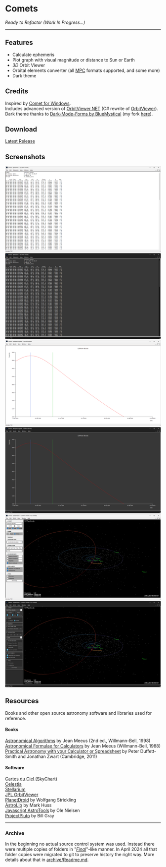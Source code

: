 
# Comets

*Ready to Refactor (Work In Progress...)*

---

## Features

- Calculate ephemeris
- Plot graph with visual magnitude or distance to Sun or Earth
- *3D* Orbit Viewer
- Orbital elements converter (all [MPC](https://www.minorplanetcenter.net/iau/Ephemerides/Comets/SoftwareComets.html) formats supported, and some more)
- Dark theme

## Credits

Inspired by [Comet for Windows](http://www.aerith.net/project/comet.html).  
Includes advanced version of [OrbitViewer.NET](https://github.com/jurakovic/OrbitViewer.NET) (C# rewrite of [OrbitViewer](https://www.astroarts.co.jp/products/orbitviewer/index.html)).  
Dark theme thanks to [Dark-Mode-Forms by BlueMystical](https://github.com/BlueMystical/Dark-Mode-Forms) (my fork [here](https://github.com/jurakovic/Dark-Mode-Forms)).  

## Download

[Latest Release](https://github.com/jurakovic/Comets/releases/latest)

## Screenshots

![Ephemeris](img/ephemeris.png)
![Ephemeris_dark](img/ephemeris_dark.png)
![Graph](img/graph.png)
![Graph_dark](img/graph_dark.png)
![Orbit](img/orbit.png)
![Orbit_dark](img/orbit_dark.png)

## Resources

Books and other open source astronomy software and libraries used for reference.

#### Books

[Astronomical Algorithms](https://www.amazon.com/Astronomical-Algorithms-Jean-Meeus/dp/0943396352) by Jean Meeus (2nd ed., Willmann-Bell, 1998)  
[Astronomical Formulae for Calculators](https://www.amazon.com/Astronomical-Formulae-Calculators-Jean-Meeus/dp/0943396220/) by Jean Meeus (Willmann-Bell, 1988)  
[Practical Astronomy with your Calculator or Spreadsheet](https://www.amazon.com/Practical-Astronomy-your-Calculator-Spreadsheet/dp/1108436072/) by Peter Duffett-Smith and Jonathan Zwart (Cambridge, 2011)  

#### Software

[Cartes du Ciel (SkyChart)](https://www.ap-i.net/skychart/en/start)  
[Celestia](https://celestiaproject.space/)  
[Stellarium](https://stellarium.org/)  
[JPL OrbitViewer](https://ssd.jpl.nasa.gov/tools/orbit_viewer.html)  
[PlanetDroid](https://www.strickling.net/android_en.htm#PlanetDroid) by Wolfgang Strickling  
[AstroLib](https://mhuss.com/AstroLib/) by Mark Huss  
[Javascript AstroTools](https://web.archive.org/web/20150923180018/http://www.ngc7000.org/astrotools/ephemtool.html) by Ole Nielsen  
[ProjectPluto](https://www.projectpluto.com/source.htm) by Bill Gray  

---

### Archive

In the beginning no actual source control system was used. Instead there were multiple copies of folders in "[*Final*](https://phdcomics.com/comics/archive.php?comicid=1531)"-like manner. In April 2024 all that folder copies were migrated to git to preserve history the right way. More details about that in [archive/Readme.md](https://github.com/jurakovic/Comets/blob/archive/readme/Readme.md).  
